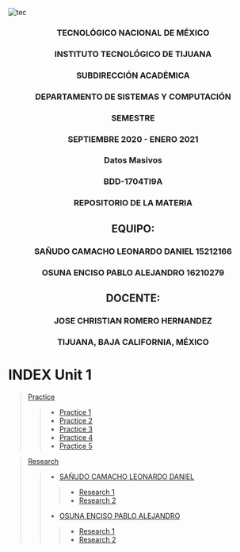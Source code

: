 ![tec](https://i.imgur.com/DKIVS3c.png)

<center>

### TECNOLÓGICO NACIONAL DE MÉXICO

### INSTITUTO TECNOLÓGICO DE TIJUANA

### SUBDIRECCIÓN ACADÉMICA

### DEPARTAMENTO DE SISTEMAS Y COMPUTACIÓN

### SEMESTRE

### SEPTIEMBRE 2020 - ENERO 2021

### Datos Masivos

### BDD-1704TI9A

### REPOSITORIO DE LA MATERIA

## EQUIPO:

### SAÑUDO CAMACHO LEONARDO DANIEL 15212166

### OSUNA ENCISO PABLO ALEJANDRO 16210279

## DOCENTE:

### JOSE CHRISTIAN ROMERO HERNANDEZ

### TIJUANA, BAJA CALIFORNIA, MÉXICO

</center>

 # **INDEX Unit 1**

> [Practice](https://github.com/PAOsuna/Big_Data/tree/Unit_1/Practices)
>> * [Practice 1](https://github.com/PAOsuna/Big_Data/tree/Unit_1/Practices/Practice%201)
>> * [Practice 2](https://github.com/PAOsuna/Big_Data/tree/Unit_1/Practices/Practice%202)
>> * [Practice 3](https://github.com/PAOsuna/Big_Data/tree/Unit_1/Practices/Practice%203)
>> * [Practice 4](https://github.com/PAOsuna/Big_Data/tree/Unit_1/Practices/Practice%204)
>> * [Practice 5](https://github.com/PAOsuna/Big_Data/tree/Unit_1/Practices/Practice%205)

> [Research]()
>> * [SAÑUDO CAMACHO LEONARDO DANIEL]()
>>> + [Research 1](https://github.com/PAOsuna/Big_Data/blob/Unit_1/Research/SA%C3%91UDO%20CAMACHO%20LEONARDO%20DANIEL/Research1.md)
>>> + [Research 2](https://github.com/PAOsuna/Big_Data/blob/Unit_1/Research/SA%C3%91UDO%20CAMACHO%20LEONARDO%20DANIEL/Research2.md)
>> * [OSUNA ENCISO PABLO ALEJANDRO]()
>>> + [Research 1]()
>>> + [Research 2]()